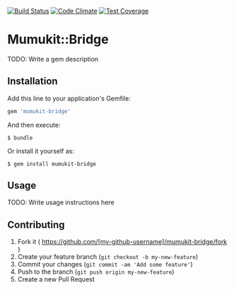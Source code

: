 [![Build Status](https://travis-ci.org/mumuki/mumukit-bridge.svg)](https://travis-ci.org/mumuki/mumukit-bridge)
[![Code Climate](https://codeclimate.com/github/mumuki/mumukit-bridge/badges/gpa.svg)](https://codeclimate.com/github/mumuki/mumukit-bridge)
[![Test Coverage](https://codeclimate.com/github/mumuki/mumukit-bridge/badges/coverage.svg)](https://codeclimate.com/github/mumuki/mumukit-bridge)


# Mumukit::Bridge

TODO: Write a gem description

## Installation

Add this line to your application's Gemfile:

```ruby
gem 'mumukit-bridge'
```

And then execute:

    $ bundle

Or install it yourself as:

    $ gem install mumukit-bridge

## Usage

TODO: Write usage instructions here

## Contributing

1. Fork it ( https://github.com/[my-github-username]/mumukit-bridge/fork )
2. Create your feature branch (`git checkout -b my-new-feature`)
3. Commit your changes (`git commit -am 'Add some feature'`)
4. Push to the branch (`git push origin my-new-feature`)
5. Create a new Pull Request
